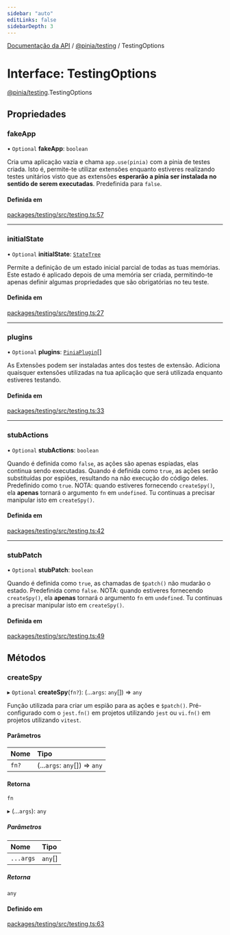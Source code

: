 ```yaml
---
sidebar: "auto"
editLinks: false
sidebarDepth: 3
---
```


[Documentação da API](../index.md) / [@pinia/testing](../modules/pinia_testing.md) / TestingOptions

# Interface: TestingOptions

[@pinia/testing](../modules/pinia_testing.md).TestingOptions

## Propriedades

### fakeApp

• `Optional` **fakeApp**: `boolean`

Cria uma aplicação vazia e chama `app.use(pinia)` com a pinia de testes criada. Isto é, permite-te utilizar extensões enquanto estiveres realizando testes unitários visto que as extensões **esperarão a pinia ser instalada no sentido de serem executadas**. Predefinida para `false`.

#### Definida em

[packages/testing/src/testing.ts:57](https://github.com/vuejs/pinia/blob/2b998ee/packages/testing/src/testing.ts#L57)

___

### initialState

• `Optional` **initialState**: [`StateTree`](../modules/pinia.md#statetree)

Permite a definição de um estado inicial parcial de todas as tuas memórias. Este estado é aplicado depois de uma memória ser criada, permitindo-te apenas definir algumas propriedades que são obrigatórias no teu teste.

#### Definida em

[packages/testing/src/testing.ts:27](https://github.com/vuejs/pinia/blob/2b998ee/packages/testing/src/testing.ts#L27)

___

### plugins

• `Optional` **plugins**: [`PiniaPlugin`](pinia.PiniaPlugin.md)[]

As Extensões podem ser instaladas antes dos testes de extensão. Adiciona quaisquer extensões utilizadas na tua aplicação que será utilizada enquanto estiveres testando.

#### Definida em

[packages/testing/src/testing.ts:33](https://github.com/vuejs/pinia/blob/2b998ee/packages/testing/src/testing.ts#L33)

___

### stubActions

• `Optional` **stubActions**: `boolean`

Quando é definida como `false`, as ações são apenas espiadas, elas continua sendo executadas. Quando é definida como `true`, as ações serão substituídas por espiões, resultando na não execução do código deles. Predefinido como `true`. NOTA: quando estiveres fornecendo `createSpy()`, ela **apenas** tornará o argumento `fn` em `undefined`. Tu continuas a precisar manipular isto em `createSpy()`. 

#### Definida em

[packages/testing/src/testing.ts:42](https://github.com/vuejs/pinia/blob/2b998ee/packages/testing/src/testing.ts#L42)

___

### stubPatch

• `Optional` **stubPatch**: `boolean`

Quando é definida como `true`, as chamadas de `$patch()` não mudarão o estado. Predefinida como `false`. NOTA: quando estiveres fornecendo `createSpy()`, ela **apenas** tornará o argumento `fn` em `undefined`. Tu continuas a precisar manipular isto em `createSpy()`.

#### Definida em

[packages/testing/src/testing.ts:49](https://github.com/vuejs/pinia/blob/2b998ee/packages/testing/src/testing.ts#L49)

## Métodos

### createSpy

▸ `Optional` **createSpy**(`fn?`): (...`args`: `any`[]) => `any`

Função utilizada para criar um espião para as ações e `$patch()`. Pré-configurado com o `jest.fn()` em projetos utilizando `jest` ou `vi.fn()` em projetos utilizando `vitest`.

#### Parâmetros

| Nome | Tipo |
| :------ | :------ |
| `fn?` | (...`args`: `any`[]) => `any` |

#### Retorna

`fn`

▸ (...`args`): `any`

##### Parâmetros

| Nome | Tipo |
| :------ | :------ |
| `...args` | `any`[] |

##### Retorna

`any`

#### Definido em

[packages/testing/src/testing.ts:63](https://github.com/vuejs/pinia/blob/2b998ee/packages/testing/src/testing.ts#L63)
